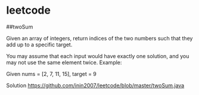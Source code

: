 # leetcode

##twoSum

Given an array of integers, return indices of the two numbers such that they add up to a specific target.

You may assume that each input would have exactly one solution, and you may not use the same element twice.
Example:

Given nums = [2, 7, 11, 15], target = 9

Solution https://github.com/inin2007/leetcode/blob/master/twoSum.java
